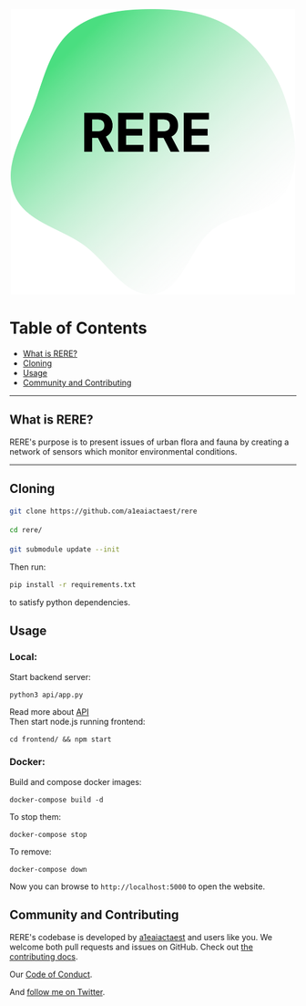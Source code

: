 <p align="center">
  <img width="500" height="500" src="docs/logo.png"> 
</p>

Table of Contents
=======================

* [What is RERE?](#what-is-rere)
* [Cloning](#cloning)
* [Usage](#usage)
* [Community and Contributing](#community-and-contributing)
---

## What is RERE?
RERE's purpose is to present issues of urban flora and fauna by creating a network of sensors which monitor environmental conditions.

---

## Cloning

```sh
git clone https://github.com/a1eaiactaest/rere

cd rere/

git submodule update --init
```

Then run:

```sh
pip install -r requirements.txt
```

to satisfy python dependencies.

## Usage

### Local:

Start backend server:

```
python3 api/app.py
```

Read more about [API](api/README.md)  
Then start node.js running frontend:

```
cd frontend/ && npm start
```

### Docker:

Build and compose docker images:

```
docker-compose build -d
```

To stop them:

```
docker-compose stop
```

To remove:

```
docker-compose down
```

Now you can browse to `http://localhost:5000` to open the website.

## Community and Contributing

RERE's codebase is developed by [a1eaiactaest](https://a1eaiactaest.github.io) and users like you. We welcome both pull requests and issues on GitHub. Check out [the contributing docs](docs/CONTRIBUTING.md).

Our [Code of Conduct](docs/CODE_OF_CONDUCT.md).

And [follow me on Twitter](https://twitter.com/a1eaiactaest).